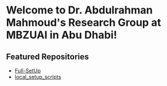# Welcome to Dr. Abdulrahman Mahmoud's Research Group at MBZUAI in Abu Dhabi!

##  Featured Repositories
- [Full-SetUp](https://github.com/MBZUAI-Transpiler-Research/Full-SetUp)
- [local_setup_scripts](https://github.com/MBZUAI-Transpiler-Research/local_setup_scripts)
